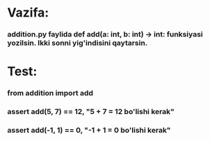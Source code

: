 # Vazifa:
### addition.py faylida def add(a: int, b: int) -> int: funksiyasi yozilsin. Ikki sonni yig'indisini qaytarsin.
# Test:
### from addition import add
### assert add(5, 7) == 12, "5 + 7 = 12 bo'lishi kerak"
### assert add(-1, 1) == 0, "-1 + 1 = 0 bo'lishi kerak"
